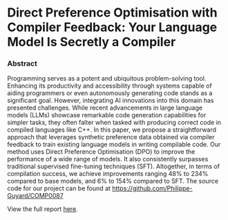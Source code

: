 # Direct Preference Optimisation with Compiler Feedback: Your Language Model Is Secretly a Compiler

### Abstract
Programming serves as a potent and ubiquitous problem-solving tool. Enhancing its productivity and accessibility through systems capable of aiding programmers or even autonomously generating code stands as a significant goal. However, integrating AI innovations into this domain has presented challenges. While recent advancements in large language models (LLMs) showcase remarkable code generation capabilities for simpler tasks, they often falter when tasked with producing correct code in compiled languages like C++. In this paper, we propose a straightforward approach that leverages synthetic preference data obtained via compiler feedback to train existing language models in writing compilable code. Our method uses Direct Preference Optimisation (DPO) to improve the performance of a wide range of models. It also consistently surpasses traditional supervised fine-tuning techniques (SFT). Altogether, in terms of compilation success, we achieve improvements ranging 48\% to 234\% compared to base models, and 6\% to 154\% compared to SFT. The source code for our project can be found at https://github.com/Philippe-Guyard/COMP0087

View the full report [here](https://github.com/jain-hl/dpo-llm-compiler-feedback/blob/main/DPO_with_compiler_feedback_your_language_model_is_secretly_a_compiler.pdf).
